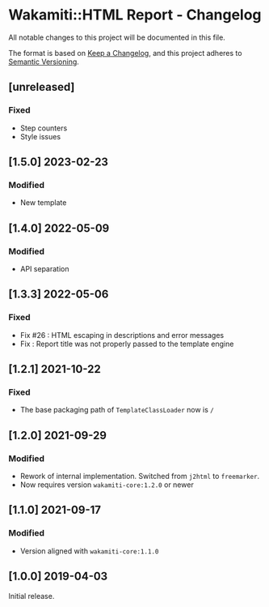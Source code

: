 # Wakamiti::HTML Report - Changelog


All notable changes to this project will be documented in this file.

The format is based on [Keep a Changelog][1],
and this project adheres to [Semantic Versioning][2].

## [unreleased]
### Fixed
- Step counters
- Style issues


## [1.5.0] 2023-02-23
### Modified
- New template

## [1.4.0] 2022-05-09
### Modified
- API separation

## [1.3.3] 2022-05-06
### Fixed
- Fix #26 : HTML escaping in descriptions and error messages
- Fix : Report title was not properly passed to the template engine

## [1.2.1] 2021-10-22
### Fixed
- The base packaging path of `TemplateClassLoader` now is `/`

## [1.2.0] 2021-09-29
### Modified
- Rework of internal implementation. Switched from `j2html` to
`freemarker`. 
- Now requires version `wakamiti-core:1.2.0` or newer


## [1.1.0] 2021-09-17

### Modified
- Version aligned with `wakamiti-core:1.1.0`

  
## [1.0.0] 2019-04-03

Initial release.  


[1]: <https://keepachangelog.com/en/1.0.0/>
[2]: <https://semver.org>